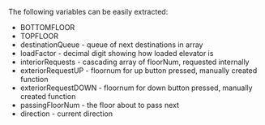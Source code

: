 The following variables can be easily extracted:

* BOTTOMFLOOR
* TOPFLOOR
* destinationQueue - queue of next destinations in array
* loadFactor - decimal digit showing how loaded elevator is
* interiorRequests - cascading array of floorNum, requested internally
* exteriorRequestUP - floornum for up button pressed, manually created function
* exteriorRequestDOWN - floornum for down button pressed, manually created function
* passingFloorNum - the floor about to pass next
* direction - current direction
